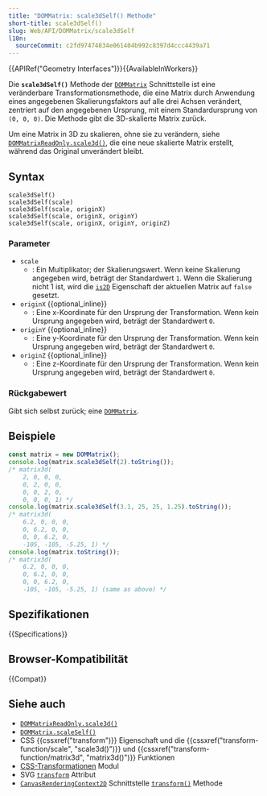 ```yaml
---
title: "DOMMatrix: scale3dSelf() Methode"
short-title: scale3dSelf()
slug: Web/API/DOMMatrix/scale3dSelf
l10n:
  sourceCommit: c2fd97474834e061404b992c8397d4ccc4439a71
---
```


{{APIRef("Geometry Interfaces")}}{{AvailableInWorkers}}

Die **`scale3dSelf()`** Methode der [`DOMMatrix`](/de/docs/Web/API/DOMMatrix) Schnittstelle ist eine veränderbare Transformationsmethode, die eine Matrix durch Anwendung eines angegebenen Skalierungsfaktors auf alle drei Achsen verändert, zentriert auf den angegebenen Ursprung, mit einem Standardursprung von `(0, 0, 0)`. Die Methode gibt die 3D-skalierte Matrix zurück.

Um eine Matrix in 3D zu skalieren, ohne sie zu verändern, siehe [`DOMMatrixReadOnly.scale3d()`](/de/docs/Web/API/DOMMatrixReadOnly/scale3d), die eine neue skalierte Matrix erstellt, während das Original unverändert bleibt.

## Syntax

```js-nolint
scale3dSelf()
scale3dSelf(scale)
scale3dSelf(scale, originX)
scale3dSelf(scale, originX, originY)
scale3dSelf(scale, originX, originY, originZ)
```

### Parameter

- `scale`
  - : Ein Multiplikator; der Skalierungswert. Wenn keine Skalierung angegeben wird, beträgt der Standardwert `1`. Wenn die Skalierung nicht 1 ist, wird die [`is2D`](/de/docs/Web/API/DOMMatrixReadOnly/is2D) Eigenschaft der aktuellen Matrix auf `false` gesetzt.
- `originX` {{optional_inline}}
  - : Eine x-Koordinate für den Ursprung der Transformation. Wenn kein Ursprung angegeben wird, beträgt der Standardwert `0`.
- `originY` {{optional_inline}}
  - : Eine y-Koordinate für den Ursprung der Transformation. Wenn kein Ursprung angegeben wird, beträgt der Standardwert `0`.
- `originZ` {{optional_inline}}
  - : Eine z-Koordinate für den Ursprung der Transformation. Wenn kein Ursprung angegeben wird, beträgt der Standardwert `0`.

### Rückgabewert

Gibt sich selbst zurück; eine [`DOMMatrix`](/de/docs/Web/API/DOMMatrix).

## Beispiele

```js
const matrix = new DOMMatrix();
console.log(matrix.scale3dSelf(2).toString());
/* matrix3d(
    2, 0, 0, 0, 
    0, 2, 0, 0, 
    0, 0, 2, 0, 
    0, 0, 0, 1) */
console.log(matrix.scale3dSelf(3.1, 25, 25, 1.25).toString());
/* matrix3d(
    6.2, 0, 0, 0,
    0, 6.2, 0, 0, 
    0, 0, 6.2, 0, 
    -105, -105, -5.25, 1) */
console.log(matrix.toString());
/* matrix3d(
    6.2, 0, 0, 0, 
    0, 6.2, 0, 0, 
    0, 0, 6.2, 0, 
    -105, -105, -5.25, 1) (same as above) */
```

## Spezifikationen

{{Specifications}}

## Browser-Kompatibilität

{{Compat}}

## Siehe auch

- [`DOMMatrixReadOnly.scale3d()`](/de/docs/Web/API/DOMMatrixReadOnly/scale3d)
- [`DOMMatrix.scaleSelf()`](/de/docs/Web/API/DOMMatrix/scaleSelf)
- CSS {{cssxref("transform")}} Eigenschaft und die {{cssxref("transform-function/scale", "scale3d()")}} und {{cssxref("transform-function/matrix3d", "matrix3d()")}} Funktionen
- [CSS-Transformationen](/de/docs/Web/CSS/CSS_transforms) Modul
- SVG [`transform`](/de/docs/Web/SVG/Reference/Attribute/transform) Attribut
- [`CanvasRenderingContext2D`](/de/docs/Web/API/CanvasRenderingContext2D) Schnittstelle [`transform()`](/de/docs/Web/API/CanvasRenderingContext2D/transform) Methode
